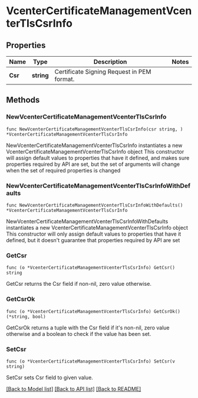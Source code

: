 # VcenterCertificateManagementVcenterTlsCsrInfo

## Properties

Name | Type | Description | Notes
------------ | ------------- | ------------- | -------------
**Csr** | **string** | Certificate Signing Request in PEM format. | 

## Methods

### NewVcenterCertificateManagementVcenterTlsCsrInfo

`func NewVcenterCertificateManagementVcenterTlsCsrInfo(csr string, ) *VcenterCertificateManagementVcenterTlsCsrInfo`

NewVcenterCertificateManagementVcenterTlsCsrInfo instantiates a new VcenterCertificateManagementVcenterTlsCsrInfo object
This constructor will assign default values to properties that have it defined,
and makes sure properties required by API are set, but the set of arguments
will change when the set of required properties is changed

### NewVcenterCertificateManagementVcenterTlsCsrInfoWithDefaults

`func NewVcenterCertificateManagementVcenterTlsCsrInfoWithDefaults() *VcenterCertificateManagementVcenterTlsCsrInfo`

NewVcenterCertificateManagementVcenterTlsCsrInfoWithDefaults instantiates a new VcenterCertificateManagementVcenterTlsCsrInfo object
This constructor will only assign default values to properties that have it defined,
but it doesn't guarantee that properties required by API are set

### GetCsr

`func (o *VcenterCertificateManagementVcenterTlsCsrInfo) GetCsr() string`

GetCsr returns the Csr field if non-nil, zero value otherwise.

### GetCsrOk

`func (o *VcenterCertificateManagementVcenterTlsCsrInfo) GetCsrOk() (*string, bool)`

GetCsrOk returns a tuple with the Csr field if it's non-nil, zero value otherwise
and a boolean to check if the value has been set.

### SetCsr

`func (o *VcenterCertificateManagementVcenterTlsCsrInfo) SetCsr(v string)`

SetCsr sets Csr field to given value.



[[Back to Model list]](../README.md#documentation-for-models) [[Back to API list]](../README.md#documentation-for-api-endpoints) [[Back to README]](../README.md)


